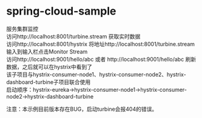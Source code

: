# spring-cloud-sample

服务集群监控<br/>
访问http://localhost:8001/turbine.stream 获取实时数据<br/>
访问http://localhost:8001/hystrix 将地址http://localhost:8001/turbine.stream 输入到输入栏点击Monitor Stream<br/>
访问http://localhost:9001/hello/abc 或者 http://localhost:9001/hello/abc 刷新数据，之后就可以在hystrix中看到了<br/>
该子项目与hystrix-consumer-node1、hystrix-consumer-node2、hystrix-dashboard-turbine子项目联合使用<br/>
启动顺序：hystrix-eureka->hystrix-consumer-node1->hystrix-consumer-node2->hystrix-dashboard-turbine<br/>

注意：本示例目前版本存在BUG，启动turbine会报404的错误。